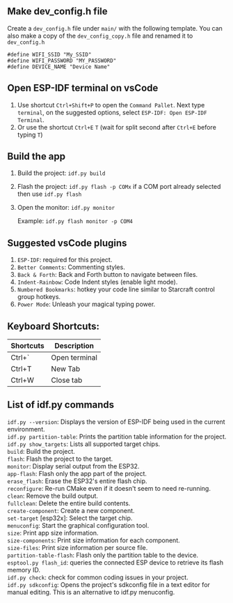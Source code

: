 ## Make dev_config.h file
Create a `dev_config.h` file under `main/` with the following template. You can also make a copy of the `dev_config_copy.h` file and renamed it to `dev_config.h`

```
#define WIFI_SSID "My_SSID"
#define WIFI_PASSWORD "MY_PASSWORD"
#define DEVICE_NAME "Device Name"
```

## Open ESP-IDF terminal on vsCode
1. Use shortcut `Ctrl+Shift+P` to open the `Command Pallet`. Next type `terminal`, on the suggested options, select `ESP-IDF: Open ESP-IDF Terminal`.
2. Or use the shortcut `Ctrl+E`  `T` (wait for split second after `Ctrl+E` before typing `T`)

## Build the app
1. Build the project: `idf.py build`
2. Flash the project: `idf.py flash -p COMx` if a COM port already selected then use `idf.py flash`
3. Open the monitor: `idf.py monitor`
   
    Example: `idf.py flash monitor -p COM4`

## Suggested vsCode plugins
1. `ESP-IDF`: required for this project.
2. `Better Comments`: Commenting styles.
3. `Back & Forth`: Back and Forth button to navigate between files. 
4. `Indent-Rainbow`: Code Indent styles (enable light mode).
5. `Numbered Bookmarks`: hotkey your code line similar to Starcraft control group hotkeys.
6. `Power Mode`: Unleash your magical typing power.

## Keyboard Shortcuts:
| Shortcuts     | Description |
| ------------- | --------- |
|Ctrl+`         | Open terminal |
|Ctrl+T         | New Tab |
|Ctrl+W         | Close tab |

## List of idf.py commands

`idf.py --version`: Displays the version of ESP-IDF being used in the current environment.<br>
`idf.py partition-table`: Prints the partition table information for the project.<br>
`idf.py show_targets`: Lists all supported target chips.<br>
`build`: Build the project.<br>
`flash`: Flash the project to the target.<br>
`monitor`: Display serial output from the ESP32.<br>
`app-flash`: Flash only the app part of the project.<br>
`erase_flash`: Erase the ESP32's entire flash chip.<br>
`reconfigure`: Re-run CMake even if it doesn't seem to need re-running.<br>
`clean`: Remove the build output.<br>
`fullclean`: Delete the entire build contents.<br>
`create-component`: Create a new component.<br>
`set-target` [esp32x]: Select the target chip.<br>
`menuconfig`: Start the graphical configuration tool.<br>
`size`: Print app size information.<br>
`size-components`: Print size information for each component.<br>
`size-files`: Print size information per source file.<br>
`partition-table-flash`: Flash only the partition table to the device.<br>
`esptool.py flash_id`: queries the connected ESP device to retrieve its flash memory ID.<br>
`idf.py check`: check for common coding issues in your project.<br>
`idf.py sdkconfig`: Opens the project's sdkconfig file in a text editor for manual editing. This is an alternative to idf.py menuconfig.<br>